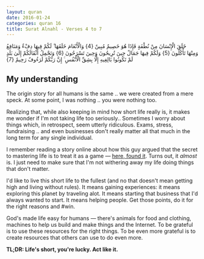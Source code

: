 ```yaml
---
layout: quran
date: 2016-01-24
categories: quran 16
title: Surat Alnahl - Verses 4 to 7
---
```


<div class="quran-verse">خَلَقَ الْإِنْسَانَ مِنْ نُطْفَةٍ فَإِذَا هُوَ خَصِيمٌ مُبِينٌ {4}
وَالْأَنْعَامَ خَلَقَهَا ۗ لَكُمْ فِيهَا دِفْءٌ وَمَنَافِعُ وَمِنْهَا تَأْكُلُونَ {5}
وَلَكُمْ فِيهَا جَمَالٌ حِينَ تُرِيحُونَ وَحِينَ تَسْرَحُونَ {6}
وَتَحْمِلُ أَثْقَالَكُمْ إِلَىٰ بَلَدٍ لَمْ تَكُونُوا بَالِغِيهِ إِلَّا بِشِقِّ الْأَنْفُسِ ۚ إِنَّ رَبَّكُمْ لَرَءُوفٌ رَحِيمٌ {7}</div>

## My understanding

The origin story for all humans is the same .. we were created from a mere speck. At some point, I was nothing .. you were nothing too.

Realizing that, while also keeping in mind how short life really is, it makes me wonder if I'm not taking life too seriously.. Sometimes I worry about things which, in retrospect, seem utterly ridiculous. Exams, stress, fundraising .. and even businesses don't really matter all that much in the long term for any single individual.

I remember reading a story online about how this guy argued that the secret to mastering life is to treat it as a game &mdash; [here, found it](http://www.forbes.com/sites/quora/2013/02/15/how-to-master-your-life/#36318dd629d7). Turns out, it *almost* is. I just need to make sure that I'm not withering away my life doing things that don't matter.

I'd like to live this short life to the fullest (and no that doesn't mean getting high and living without rules). It means gaining experiences: it means exploring this planet by traveling alot. It means starting that business that I'd always wanted to start. It means helping people. Get those points, do it for the right reasons and #win.

God's made life easy for humans &mdash; there's animals for food and clothing, machines to help us build and make things and the Internet. To be grateful is to use these resources for the right things. To be even more grateful is to create resources that others can use to do even more.

**TL;DR: Life's short, you're lucky. Act like it.**
